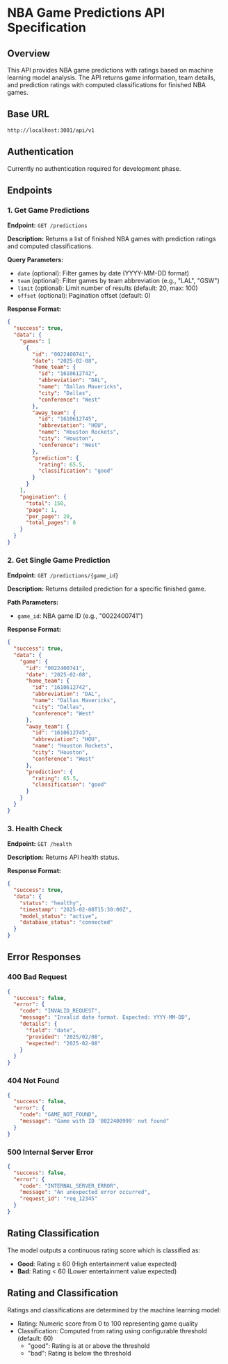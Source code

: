 # NBA Game Predictions API Specification

## Overview
This API provides NBA game predictions with ratings based on machine learning model analysis. The API returns game information, team details, and prediction ratings with computed classifications for finished NBA games.

## Base URL
```
http://localhost:3001/api/v1
```

## Authentication
Currently no authentication required for development phase.

## Endpoints

### 1. Get Game Predictions
**Endpoint:** `GET /predictions`

**Description:** Returns a list of finished NBA games with prediction ratings and computed classifications.

**Query Parameters:**
- `date` (optional): Filter games by date (YYYY-MM-DD format)
- `team` (optional): Filter games by team abbreviation (e.g., "LAL", "GSW")
- `limit` (optional): Limit number of results (default: 20, max: 100)
- `offset` (optional): Pagination offset (default: 0)

**Response Format:**
```json
{
  "success": true,
  "data": {
    "games": [
      {
        "id": "0022400741",
        "date": "2025-02-08",
        "home_team": {
          "id": "1610612742",
          "abbreviation": "DAL",
          "name": "Dallas Mavericks",
          "city": "Dallas",
          "conference": "West"
        },
        "away_team": {
          "id": "1610612745",
          "abbreviation": "HOU",
          "name": "Houston Rockets",
          "city": "Houston",
          "conference": "West"
        },
        "prediction": {
          "rating": 65.5,
          "classification": "good"
        }
      }
    ],
    "pagination": {
      "total": 150,
      "page": 1,
      "per_page": 20,
      "total_pages": 8
    }
  }
}
```

### 2. Get Single Game Prediction
**Endpoint:** `GET /predictions/{game_id}`

**Description:** Returns detailed prediction for a specific finished game.

**Path Parameters:**
- `game_id`: NBA game ID (e.g., "0022400741")

**Response Format:**
```json
{
  "success": true,
  "data": {
    "game": {
      "id": "0022400741",
      "date": "2025-02-08",
      "home_team": {
        "id": "1610612742",
        "abbreviation": "DAL",
        "name": "Dallas Mavericks",
        "city": "Dallas",
        "conference": "West"
      },
      "away_team": {
        "id": "1610612745",
        "abbreviation": "HOU",
        "name": "Houston Rockets",
        "city": "Houston",
        "conference": "West"
      },
      "prediction": {
        "rating": 65.5,
        "classification": "good"
      }
    }
  }
}
```

### 3. Health Check
**Endpoint:** `GET /health`

**Description:** Returns API health status.

**Response Format:**
```json
{
  "success": true,
  "data": {
    "status": "healthy",
    "timestamp": "2025-02-08T15:30:00Z",
    "model_status": "active",
    "database_status": "connected"
  }
}
```

## Error Responses

### 400 Bad Request
```json
{
  "success": false,
  "error": {
    "code": "INVALID_REQUEST",
    "message": "Invalid date format. Expected: YYYY-MM-DD",
    "details": {
      "field": "date",
      "provided": "2025/02/08",
      "expected": "2025-02-08"
    }
  }
}
```

### 404 Not Found
```json
{
  "success": false,
  "error": {
    "code": "GAME_NOT_FOUND",
    "message": "Game with ID '0022400999' not found"
  }
}
```

### 500 Internal Server Error
```json
{
  "success": false,
  "error": {
    "code": "INTERNAL_SERVER_ERROR",
    "message": "An unexpected error occurred",
    "request_id": "req_12345"
  }
}
```

## Rating Classification

The model outputs a continuous rating score which is classified as:
- **Good**: Rating ≥ 60 (High entertainment value expected)
- **Bad**: Rating < 60 (Lower entertainment value expected)

## Rating and Classification

Ratings and classifications are determined by the machine learning model:
- Rating: Numeric score from 0 to 100 representing game quality
- Classification: Computed from rating using configurable threshold (default: 60)
  - "good": Rating is at or above the threshold
  - "bad": Rating is below the threshold